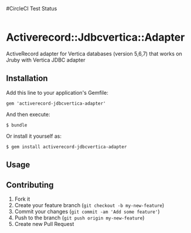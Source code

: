 #CircleCI Test Status

[![<mrdeadsake>](https://circleci.com/gh/mrdeadsake/activerecord-jdbcvertica-adapter.svg?style=svg)](https://app.circleci.com/pipelines/github/mrdeadsake/activerecord-jdbcvertica-adapter)

# Activerecord::Jdbcvertica::Adapter
ActiveRecord adapter for Vertica databases (version 5,6,7) that works on Jruby with Vertica JDBC adapter

## Installation

Add this line to your application's Gemfile:

    gem 'activerecord-jdbcvertica-adapter'

And then execute:

    $ bundle

Or install it yourself as:

    $ gem install activerecord-jdbcvertica-adapter

## Usage

## Contributing

1. Fork it
2. Create your feature branch (`git checkout -b my-new-feature`)
3. Commit your changes (`git commit -am 'Add some feature'`)
4. Push to the branch (`git push origin my-new-feature`)
5. Create new Pull Request
